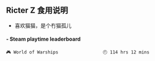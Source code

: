 ## Ricter Z 食用说明
- 喜欢猫猫，是个冇猫孤儿

<!-- steam-box start -->
#### - Steam playtime leaderboard
```text
🎮 World of Warships                 🕘 114 hrs 12 mins
```
<!-- Powered by https://github.com/YouEclipse/steam-box . -->
<!-- steam-box end -->

